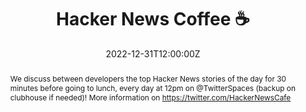 ---
title: Hacker News Coffee ☕

event: Hacker News Coffee ☕
event_url: https://twitter.com/HackerNewsCafe

location: Online

summary: 🎤 Daily discussion on the latest tech news! | Technology Watch
abstract: "We discuss between developers the top Hacker News stories of the day for 30 minutes before going to lunch, every day at 12pm on @TwitterSpaces (backup on clubhouse if needed)! More information on https://twitter.com/HackerNewsCafe"

date: "2022-12-31T12:00:00Z"
date_end: "2022-12-31T12:30:00Z"
all_day: false

publishDate: "2022-05-24T12:00:00Z"

authors: [David Aparicio]
tags: [Hacker News, Quickie, Twitter Spaces, Live, Clubhouse]

featured: false

image:
  caption: 'Image credit: [**Twitter Spaces**](https://twitter.com/HackerNewsCafe)'
  focal_point: Right

links: 
- icon: twitter
  icon_pack: fab
  name: Twitter
  url: https://twitter.com/HackerNewsCafe
url_code: ""
url_pdf: ""
url_slides: ""
url_video: ""

slides: ""
projects: []
---